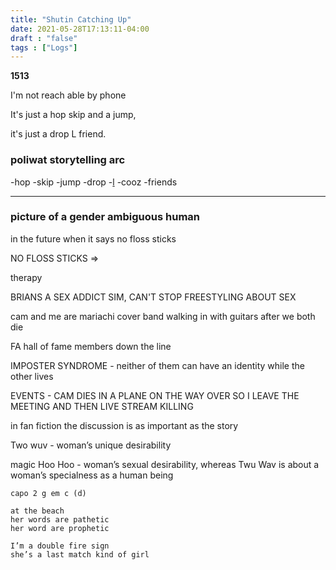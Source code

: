 ```yaml
---
title: "Shutin Catching Up"
date: 2021-05-28T17:13:11-04:00
draft : "false"
tags : ["Logs"]
---
```


<!--more-->

**1513**

I'm not reach able by phone

It's just a hop skip and a jump,

it's just a drop L friend.

### poliwat storytelling arc

 -hop
 -skip
 -jump
 -drop
 -[l]()
 -cooz
 -friends

___


### picture of a gender ambiguous human

in the future when it says no floss sticks

NO FLOSS STICKS =>

therapy


BRIANS A SEX ADDICT SIM, CAN'T STOP FREESTYLING ABOUT SEX

cam and me are mariachi cover band walking in with guitars after we both die

FA hall of fame members down the line

IMPOSTER SYNDROME  - neither of them can have an identity while the other lives

EVENTS - CAM DIES IN A PLANE ON THE WAY OVER SO I LEAVE THE MEETING AND THEN LIVE STREAM KILLING


in fan fiction the discussion is as important as the story


Two wuv - woman’s unique desirability

magic Hoo Hoo - woman’s sexual desirability, whereas Twu Wav is about a woman’s specialness as a human being

```
capo 2 g em c (d)

at the beach
her words are pathetic
her word are prophetic

I’m a double fire sign
she’s a last match kind of girl
```



<!--

| Dailies        | Questions           | Answers  |
| ------------- |:-------------:| -----:|
| Read()      | *What did you read?* | X |
| Write()      | *What did you write?*      |   X |
| Create() | *What did you make?*      |    X |
| Exercise() | *Dance workout (or otherwise?)*      |    X |
| Audio() | *You recorded what:*      |    X |
| Video() | *You filmed what:*      |    X |
| Finish() | *You bounced what track:*      |    X |
| Live() | *You sang what live:*      |    X |
| Finish2() | *You made what visuals*      |    X |
| Phone() | *You called who:*      |    X |
| Share() | *Uploaded what to archive:*      |    X |
| PBD() | *You did what for PBD?*      |    X |
| Web() | *You did what to POLIW.AT?*      |    X |
| Love&Legacy() | *You did what for friends/fam?*      |    X |
| God() | *You're grateful for what?*      |    X |
<sub>v1.0</sub>

 -->
